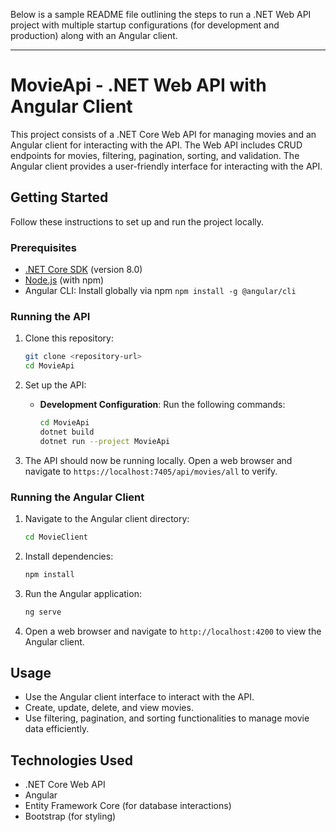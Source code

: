 Below is a sample README file outlining the steps to run a .NET Web API project with multiple startup configurations (for development and production) along with an Angular client.

---

# MovieApi - .NET Web API with Angular Client

This project consists of a .NET Core Web API for managing movies and an Angular client for interacting with the API. The Web API includes CRUD endpoints for movies, filtering, pagination, sorting, and validation. The Angular client provides a user-friendly interface for interacting with the API.

## Getting Started

Follow these instructions to set up and run the project locally.

### Prerequisites

- [.NET Core SDK](https://dotnet.microsoft.com/download) (version 8.0)
- [Node.js](https://nodejs.org/) (with npm)
- Angular CLI: Install globally via npm `npm install -g @angular/cli`

### Running the API

1. Clone this repository:

    ```bash
    git clone <repository-url>
    cd MovieApi
    ```

2. Set up the API:

    - **Development Configuration**: Run the following commands:

        ```bash
        cd MovieApi
        dotnet build
        dotnet run --project MovieApi
        ```

3. The API should now be running locally. Open a web browser and navigate to `https://localhost:7405/api/movies/all` to verify.

### Running the Angular Client

1. Navigate to the Angular client directory:

    ```bash
    cd MovieClient
    ```

2. Install dependencies:

    ```bash
    npm install
    ```

3. Run the Angular application:

    ```bash
    ng serve
    ```

4. Open a web browser and navigate to `http://localhost:4200` to view the Angular client.

## Usage

- Use the Angular client interface to interact with the API.
- Create, update, delete, and view movies.
- Use filtering, pagination, and sorting functionalities to manage movie data efficiently.

## Technologies Used

- .NET Core Web API
- Angular
- Entity Framework Core (for database interactions)
- Bootstrap (for styling)

